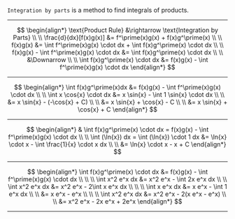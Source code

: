 `Integration by parts` is a method to find integrals of products.  
___

$$
\begin{align*}
\text{Product Rule} &\rightarrow \text{Integration by Parts}
\\ \\
\frac{d}{dx}[f(x)g(x)] &= f^\prime(x)g(x) + f(x)g^\prime(x)
\\ \\
f(x)g(x) &= \int f^\prime(x)g(x) \cdot dx + \int f(x)g^\prime(x) \cdot dx
\\ \\
f(x)g(x) - \int f^\prime(x)g(x) \cdot dx &= \int f(x)g^\prime(x) \cdot dx
\\ \\
&\Downarrow
\\ \\
\int f(x)g^\prime(x) \cdot dx &= f(x)g(x) - \int f^\prime(x)g(x) \cdot dx
\end{align*} 
$$
___

$$
\begin{align*}
\int f(x)g^\prime(x)dx &= f(x)g(x) - \int f^\prime(x)g(x) \cdot dx
\\ \\
\int x \cos{x} \cdot dx &=  x \sin{x} - \int 1 \sin{x} \cdot dx
\\ \\
&= x \sin{x} - (-\cos{x} + C)
\\ \\
&= x \sin{x} + \cos{x} - C
\\ \\
&= x \sin{x} + \cos{x} + C
\end{align*}
$$
___

$$
\begin{align*}
& \int f(x)g^\prime(x) \cdot dx = f(x)g(x) - \int f^\prime(x)g(x) \cdot dx
\\ \\
\int (\ln{x}) dx = \int (\ln{x}) \cdot 1 dx &= \ln{x} \cdot x - \int \frac{1}{x} \cdot x dx
\\ \\
&= \ln{x} \cdot x - x + C
\end{align*}
$$
___

$$
\begin{align*}
\int f(x)g^\prime(x) \cdot dx &= f(x)g(x) - \int f^\prime(x)g(x) \cdot dx
\\ \\ \\
\int x^2 e^x dx &= x^2 e^x - \int 2x e^x dx
\\ \\
\int x^2 e^x dx &= x^2 e^x - 2\int x e^x dx
\\ \\ \\
\int x e^x dx &= x e^x - \int 1 e^x dx
\\ \\
&= x e^x - e^x
\\ \\ \\
\int x^2 e^x dx &= x^2 e^x - 2(x e^x - e^x)
\\ \\
&= x^2 e^x - 2x e^x + 2e^x
\end{align*}
$$
___

